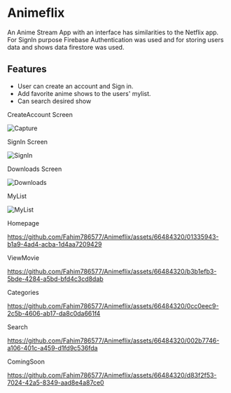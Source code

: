 # Animeflix
An Anime Stream App with an interface has similarities to the Netflix app. For SignIn purpose Firebase Authentication was used and for storing users data and shows data firestore was used.

## Features
- User can create an account and Sign in.
- Add favorite anime shows to the users' mylist.
- Can search desired show

CreateAccount Screen

 ![Capture](https://github.com/Fahim786577/Animeflix/assets/66484320/d2dbbe94-50fd-4f09-b6ce-f77400b002f7)



SignIn Screen


![SignIn](https://github.com/Fahim786577/Animeflix/assets/66484320/7a2388f9-51cd-40ff-aeb7-4f089a0036c8)


Downloads Screen

![Downloads](https://github.com/Fahim786577/Animeflix/assets/66484320/ad30bfa3-93bb-4544-90e9-6cfafb4c69f4)


MyList

![MyList](https://github.com/Fahim786577/Animeflix/assets/66484320/84127b25-9330-4043-b633-62df2024c96f)


Homepage

https://github.com/Fahim786577/Animeflix/assets/66484320/01335943-b1a9-4ad4-acba-1d4aa7209429

ViewMovie

https://github.com/Fahim786577/Animeflix/assets/66484320/b3b1efb3-5bde-4284-a5bd-bfd4c3cd8dab

Categories

https://github.com/Fahim786577/Animeflix/assets/66484320/0cc0eec9-2c5b-4606-ab17-da8c0da661f4

Search

https://github.com/Fahim786577/Animeflix/assets/66484320/002b7746-a106-401c-a459-d1fd9c536fda

ComingSoon

https://github.com/Fahim786577/Animeflix/assets/66484320/d83f2f53-7024-42a5-8349-aad8e4a87ce0

